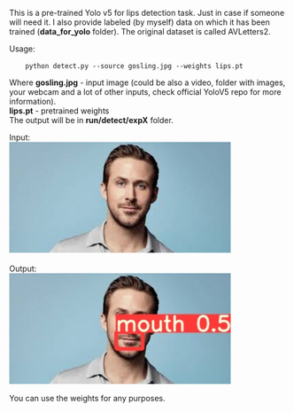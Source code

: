 This is a pre-trained Yolo v5 for lips detection task. Just in case if someone will need it. I also provide labeled (by myself) data on which it has been trained (<b>data_for_yolo</b> folder). The original dataset is called AVLetters2.

Usage:

```
    python detect.py --source gosling.jpg --weights lips.pt
```

Where <b>gosling.jpg</b> - input image (could be also a video, folder with images, your webcam and a lot of other inputs, check official YoloV5 repo for more information).<br>
<b>lips.pt</b> - pretrained weights<br>
The output will be in <b>run/detect/expX</b> folder.<br>

Input:<br>
<img src="gosling.jpeg" alt="drawing" width="400"/>
<br><br>
Output:<br>
<img src="gosling_out.jpeg" alt="drawing" width="400"/>

You can use the weights for any purposes.